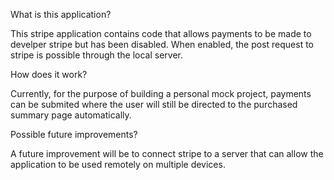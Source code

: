 What is this application?

This stripe application contains code that allows payments to be made to develper stripe but has been disabled. 
When enabled, the post request to stripe is possible through the local server.

How does it work?

Currently, for the purpose of building a personal mock project, payments can be submited where the user will still be directed to the purchased summary page automatically.

Possible future improvements?

A future improvement will be to connect stripe to a server that can allow the application to be used remotely on multiple devices. 
